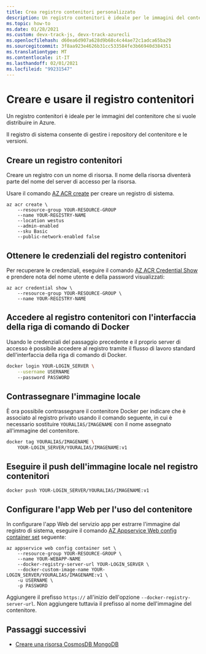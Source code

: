 ```yaml
---
title: Crea registro contenitori personalizzato
description: Un registro contenitori è ideale per le immagini del contenitore che si vuole distribuire in Azure. Il registro di sistema consente di gestire i repository del contenitore e le versioni.
ms.topic: how-to
ms.date: 01/28/2021
ms.custom: devx-track-js, devx-track-azurecli
ms.openlocfilehash: d60ea6d907a628d9b68c4c44ae72c1adca65ba29
ms.sourcegitcommit: 3f8aa923e4626b31cc533584fe3b66940d384351
ms.translationtype: MT
ms.contentlocale: it-IT
ms.lasthandoff: 02/01/2021
ms.locfileid: "99231547"
---
```

# <a name="create-and-use-container-registry"></a>Creare e usare il registro contenitori

Un registro contenitori è ideale per le immagini del contenitore che si vuole distribuire in Azure.

Il registro di sistema consente di gestire i repository del contenitore e le versioni.  

## <a name="create-a-container-registry"></a>Creare un registro contenitori

Creare un registro con un nome di risorsa. Il nome della risorsa diventerà parte del nome del server di accesso per la risorsa. 

Usare il comando [AZ ACR create](/cli/azure/acr#az_acr_create) per creare un registro di sistema. 

```azurecli
az acr create \
    --resource-group YOUR-RESOURCE-GROUP
    --name YOUR-REGISTRY-NAME 
    --location westus 
    --admin-enabled
    --sku Basic
    --public-network-enabled false
```

## <a name="get-container-registry-credentials"></a>Ottenere le credenziali del registro contenitori

Per recuperare le credenziali, eseguire il comando [AZ ACR Credential Show](/cli/azure/acr/credential#az_acr_credential_show) e prendere nota del nome utente e della password visualizzati:

```azurecli
az acr credential show \
    --resource-group YOUR-RESOURCE-GROUP \
    --name YOUR-REGISTRY-NAME
```

## <a name="login-to-container-registry-with-docker-cli"></a>Accedere al registro contenitori con l'interfaccia della riga di comando di Docker

Usando le credenziali del passaggio precedente e il proprio server di accesso è possibile accedere al registro tramite il flusso di lavoro standard dell'interfaccia della riga di comando di Docker.

```bash
docker login YOUR-LOGIN_SERVER \
    --username USERNAME
    --password PASSWORD
```

## <a name="tag-your-local-image"></a>Contrassegnare l'immagine locale

È ora possibile contrassegnare il contenitore Docker per indicare che è associato al registro privato usando il comando seguente, in cui è necessario sostituire `YOURALIAS/IMAGENAME` con il nome assegnato all'immagine del contenitore.

```bash
docker tag YOURALIAS/IMAGENAME \
    YOUR-LOGIN_SERVER/YOURALIAS/IMAGENAME:v1
```

## <a name="push-your-local-image-to-your-container-registry"></a>Eseguire il push dell'immagine locale nel registro contenitori

```bash
docker push YOUR-LOGIN_SERVER/YOURALIAS/IMAGENAME:v1
```

## <a name="configure-web-app-to-use-container"></a>Configurare l'app Web per l'uso del contenitore 

In configurare l'app Web del servizio app per estrarre l'immagine dal registro di sistema, eseguire il comando [AZ Appservice Web config container set](/cli/azure/webapp/config/container#az_webapp_config_container_set) seguente:

```azurecli
az appservice web config container set \
    --resource-group YOUR-RESOURCE-GROUP \
    --name YOUR-WEBAPP-NAME
    --docker-registry-server-url YOUR-LOGIN_SERVER \
    --docker-custom-image-name YOUR-LOGIN_SERVER/YOURALIAS/IMAGENAME:v1 \
    -u USERNAME \
    -p PASSWORD
```

Aggiungere il prefisso `https://` all'inizio dell'opzione `--docker-registry-server-url`. Non aggiungere tuttavia il prefisso al nome dell'immagine del contenitore.

## <a name="next-steps"></a>Passaggi successivi

* [Creare una risorsa CosmosDB MongoDB](create-mongodb-cosmosdb.md)